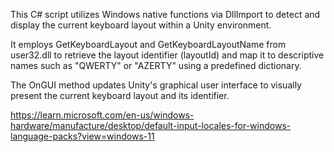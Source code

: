 This C# script utilizes Windows native functions via DllImport to detect and display the current keyboard layout within a Unity environment. 

It employs GetKeyboardLayout and GetKeyboardLayoutName from user32.dll to retrieve the layout identifier (layoutId) and map it to descriptive names such as "QWERTY" or "AZERTY" using a predefined dictionary. 

The OnGUI method updates Unity's graphical user interface to visually present the current keyboard layout and its identifier.

https://learn.microsoft.com/en-us/windows-hardware/manufacture/desktop/default-input-locales-for-windows-language-packs?view=windows-11




